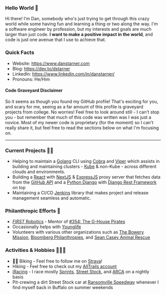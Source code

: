 ### Hello World 👋

Hi there! I'm Dan, somebody who's just trying to get through this crazy world while some having fun and learning a thing or two along the way. I'm a software engineer by profession, but my interests and goals are much larger than just code. **I want to make a positive impact in the world**, and code is just one avenue that I use to achieve that.

### Quick Facts 

* Website: <https://www.danstarner.com>
* Blog: <https://dev.to/dstarner>
* LinkedIn: <https://www.linkedin.com/in/danstarner/>
* Pronouns: He/Him

#### Code Graveyard Disclaimer

So it seems as though you found my GitHub profile! That's exciting for you, and scary for me, seeing as a far amount of this profile is graveyard projects from college. No worries! Feel free to look around still - I can't stop you - but remember that much of this code was written was I was just a novice. Most of my newer code is proprietary (for the moment) so I can't really share it, but feel free to read the sections below on what I'm focusing on.

---

### Current Projects 👨‍💻

* Helping to maintain a [Golang][golang] CLI using [Cobra][cobra] and [Viper][viper] which assists in building and maintaining clusters - [Kube][kube] & non-Kube - across different clouds and environments.
* Building a [React][react] with [NextJS][nextjs] & [ExpressJS][express] proxy server that fetches data from the [GitHub API][github-api] and a [Python Django][django] with [Django Rest Framework][drf] on top 
* Maintaining a CI/CD [Jenkins][jenkins] library that makes project and release management seamless and automatic.

### Philanthropic Efforts 🏫

* [*FIRST* Robotics](https://www.firstinspires.org/robotics/frc) - Mentor of [#354: The G-House Pirates](https://www.ghouse354.com/)
* Occasionally helps with [Younglife](https://www.younglife.org/Pages/default.aspx)
* Volunteers with various other organizations such as [The Bowery Mission](https://www.bowery.org/), [Bloomberg Philanthropies](https://www.bloomberg.org/), and [Sean Casey Animal Rescue](https://www.nyanimalrescue.org/)

### Activities & Hobbies 🚵‍♂️🥾

* 🚴‍♂️ Biking - Feel free to follow me on [Strava](https://www.strava.com/athletes/41276691)!
* Hiking - Feel free to check out my [AllTrails account](https://www.alltrails.com/members/dan-starner)
* [iRacing](https://www.iracing.com/) - I race mostly [Sprints](https://en.wikipedia.org/wiki/Sprint_car_racing), [Street Stock](https://www.iracing.com/cars/dirt-street-stock/), and [ARCA](https://www.iracing.com/cars/chevrolet-national-impala/) on a nightly basis
* Pit-crewing a dirt Street Stock car at [Ransomville Speedway](http://www.ransomvillespeedway.com/) whenever I find myself back in Buffalo on summer weekends

<!--
**dstarner/dstarner** is a ✨ _special_ ✨ repository because its `README.md` (this file) appears on your GitHub profile.

Here are some ideas to get you started:

- 🔭 I’m currently working on ...
- 🌱 I’m currently learning ...
- 👯 I’m looking to collaborate on ...
- 🤔 I’m looking for help with ...
- 💬 Ask me about ...
- 📫 How to reach me: ...
- ⚡ Fun fact: ...
-->

[django]: http://djangoproject.com/
[drf]: https://www.django-rest-framework.org/
[github-api]: https://docs.github.com/en/rest
[golang]: https://golang.org/
[cobra]: https://github.com/spf13/cobra
[jenkins]: https://www.jenkins.io/
[viper]: https://github.com/spf13/viper
[kube]: https://kubernetes.io/
[express]: http://expressjs.com/
[react]: https://reactjs.org/
[nextjs]: https://nextjs.org/

